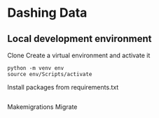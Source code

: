 # Dashing Data

## Local development environment
Clone
Create a virtual environment and activate it
```
python -m venv env
source env/Scripts/activate
```
Install packages from requirements.txt
```
```
Makemigrations
Migrate

